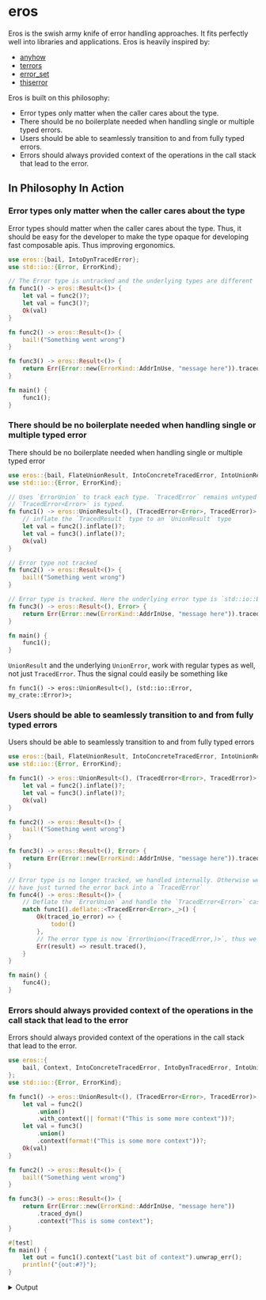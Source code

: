 # eros

Eros is the swish army knife of error handling approaches. It fits perfectly well into libraries and applications. Eros is heavily inspired by:

- [anyhow](https://github.com/dtolnay/anyhow)
- [terrors](https://github.com/komora-io/terrors)
- [error_set](https://github.com/mcmah309/error_set)
- [thiserror](https://github.com/dtolnay/thiserror)

Eros is built on this philosophy:
- Error types only matter when the caller cares about the type.
- There should be no boilerplate needed when handling single or multiple typed errors.
- Users should be able to seamlessly transition to and from fully typed errors.
- Errors should always provided context of the operations in the call stack that lead to the error.

## In Philosophy In Action

### Error types only matter when the caller cares about the type

Error types should matter when the caller cares about the type. Thus, it should be easy for the developer to make the type opaque for developing fast composable apis. Thus improving ergonomics.

```rust
use eros::{bail, IntoDynTracedError};
use std::io::{Error, ErrorKind};

// The Error type is untracked and the underlying types are different
fn func1() -> eros::Result<()> {
    let val = func2()?;
    let val = func3()?;
    Ok(val)
}

fn func2() -> eros::Result<()> {
    bail!("Something went wrong")
}

fn func3() -> eros::Result<()> {
    return Err(Error::new(ErrorKind::AddrInUse, "message here")).traced_dyn();
}

fn main() {
    func1();
}
```

### There should be no boilerplate needed when handling single or multiple typed error

There should be no boilerplate needed when handling single or multiple typed error

```rust
use eros::{bail, FlateUnionResult, IntoConcreteTracedError, IntoUnionResult, TracedError};
use std::io::{Error, ErrorKind};

// Uses `ErrorUnion` to track each type. `TracedError` remains untyped and 
// `TracedError<Error>` is typed.
fn func1() -> eros::UnionResult<(), (TracedError<Error>, TracedError)> {
    // inflate the `TracedResult` type to an `UnionResult` type
    let val = func2().inflate()?;
    let val = func3().inflate()?;
    Ok(val)
}

// Error type not tracked
fn func2() -> eros::Result<()> {
    bail!("Something went wrong")
}

// Error type is tracked. Here the underlying error type is `std::io::Error`
fn func3() -> eros::Result<(), Error> {
    return Err(Error::new(ErrorKind::AddrInUse, "message here")).traced();
}

fn main() {
    func1();
}
```

`UnionResult` and the underlying `UnionError`, work with regular types as well, not just `TracedError`. Thus the signal could easily be something like 
```rust,no_run
fn func1() -> eros::UnionResult<(), (std::io::Error, my_crate::Error)>;
```

### Users should be able to seamlessly transition to and from fully typed errors

Users should be able to seamlessly transition to and from fully typed errors

```rust
use eros::{bail, FlateUnionResult, IntoConcreteTracedError, IntoUnionResult, TracedError};
use std::io::{Error, ErrorKind};

fn func1() -> eros::UnionResult<(), (TracedError<Error>, TracedError)> {
    let val = func2().inflate()?;
    let val = func3().inflate()?;
    Ok(val)
}

fn func2() -> eros::Result<()> {
    bail!("Something went wrong")
}

fn func3() -> eros::Result<(), Error> {
    return Err(Error::new(ErrorKind::AddrInUse, "message here")).traced();
}

// Error type is no longer tracked, we handled internally. Otherwise we could 
// have just turned the error back into a `TracedError`
fn func4() -> eros::Result<()> {
    // Deflate the `ErrorUnion` and handle the `TracedError<Error>` case.
    match func1().deflate::<TracedError<Error>,_>() {
        Ok(traced_io_error) => {
            todo!()
        },
        // The error type is now `ErrorUnion<(TracedError,)>`, thus we can convert into the inner traced type
        Err(result) => result.traced(),
    }
}

fn main() {
    func4();
}
```

### Errors should always provided context of the operations in the call stack that lead to the error

Errors should always provided context of the operations in the call stack that lead to the error.

```rust
use eros::{
    bail, Context, IntoConcreteTracedError, IntoDynTracedError, IntoUnionResult, TracedError,
};
use std::io::{Error, ErrorKind};

fn func1() -> eros::UnionResult<(), (TracedError<Error>, TracedError)> {
    let val = func2()
        .union()
        .with_context(|| format!("This is some more context"))?;
    let val = func3()
        .union()
        .context(format!("This is some more context"))?;
    Ok(val)
}

fn func2() -> eros::Result<()> {
    bail!("Something went wrong")
}

fn func3() -> eros::Result<()> {
    return Err(Error::new(ErrorKind::AddrInUse, "message here"))
        .traced_dyn()
        .context("This is some context");
}

#[test]
fn main() {
    let out = func1().context("Last bit of context").unwrap_err();
    println!("{out:#?}");
}
```

<details>

  <summary>Output</summary>

```console
Something went wrong

Context:
        - This is some more context
        - Last bit of context

Backtrace:
   0:     0x5561eb054735 - std::backtrace_rs::backtrace::libunwind::trace::hc389a5f23f39a50d
                               at /rustc/8f08b3a32478b8d0507732800ecb548a76e0fd0c/library/std/src/../../backtrace/src/backtrace/libunwind.rs:117:9
   1:     0x5561eb054735 - std::backtrace_rs::backtrace::trace_unsynchronized::h6eca87dcd6d323d8
                               at /rustc/8f08b3a32478b8d0507732800ecb548a76e0fd0c/library/std/src/../../backtrace/src/backtrace/mod.rs:66:14
   2:     0x5561eb054735 - std::backtrace::Backtrace::create::h1c21bf982658ba83
                               at /rustc/8f08b3a32478b8d0507732800ecb548a76e0fd0c/library/std/src/backtrace.rs:331:13
   3:     0x5561eb054685 - std::backtrace::Backtrace::force_capture::h09cde9fcccebf215
                               at /rustc/8f08b3a32478b8d0507732800ecb548a76e0fd0c/library/std/src/backtrace.rs:312:9
   4:     0x5561eb02e4e2 - eros::generic_error::TracedError<T>::new::h41e2123d6cf4fdd5
                               at /workspaces/eros/src/generic_error.rs:36:24
   5:     0x5561eafe8246 - x::func2::hc5bcba8eff1a9abd
                               at /workspaces/eros/tests/x.rs:17:5
   6:     0x5561eafe7f19 - x::func1::hc86226443a9fa2c0
                               at /workspaces/eros/tests/x.rs:7:15
   7:     0x5561eafe82dc - x::main::h6b82c0c63f51d406
                               at /workspaces/eros/tests/x.rs:28:15
   8:     0x5561eafea397 - x::main::{{closure}}::h9ec95e65e08ea0a5
                               at /workspaces/eros/tests/x.rs:27:10
   9:     0x5561eafe6bc6 - core::ops::function::FnOnce::call_once::h89665ff874f9aff0
                               at /usr/local/rustup/toolchains/nightly-x86_64-unknown-linux-gnu/lib/rustlib/src/rust/library/core/src/ops/function.rs:253:5
  10:     0x5561eb02945b - core::ops::function::FnOnce::call_once::he7780dbaf3819be9
                               at /rustc/8f08b3a32478b8d0507732800ecb548a76e0fd0c/library/core/src/ops/function.rs:253:5
  11:     0x5561eb02945b - test::__rust_begin_short_backtrace::he52f6244ba5ffadb
                               at /rustc/8f08b3a32478b8d0507732800ecb548a76e0fd0c/library/test/src/lib.rs:648:18
  12:     0x5561eb02862e - test::run_test_in_process::{{closure}}::h4b5580962b2f03a8
                               at /rustc/8f08b3a32478b8d0507732800ecb548a76e0fd0c/library/test/src/lib.rs:671:74
  13:     0x5561eb02862e - <core::panic::unwind_safe::AssertUnwindSafe<F> as core::ops::function::FnOnce<()>>::call_once::h19cb5d2621bd88eb
                               at /rustc/8f08b3a32478b8d0507732800ecb548a76e0fd0c/library/core/src/panic/unwind_safe.rs:272:9
  14:     0x5561eb02862e - std::panicking::catch_unwind::do_call::hea0162f6125d4c37
                               at /rustc/8f08b3a32478b8d0507732800ecb548a76e0fd0c/library/std/src/panicking.rs:589:40
  15:     0x5561eb02862e - std::panicking::catch_unwind::h58eff26629cdc5e5
                               at /rustc/8f08b3a32478b8d0507732800ecb548a76e0fd0c/library/std/src/panicking.rs:552:19
  16:     0x5561eb02862e - std::panic::catch_unwind::haee4559c8279658f
                               at /rustc/8f08b3a32478b8d0507732800ecb548a76e0fd0c/library/std/src/panic.rs:359:14
  17:     0x5561eb02862e - test::run_test_in_process::hd400bd155f277427
                               at /rustc/8f08b3a32478b8d0507732800ecb548a76e0fd0c/library/test/src/lib.rs:671:27
  18:     0x5561eb02862e - test::run_test::{{closure}}::h0d9903d185102994
                               at /rustc/8f08b3a32478b8d0507732800ecb548a76e0fd0c/library/test/src/lib.rs:592:43
  19:     0x5561eafec3a4 - test::run_test::{{closure}}::hc4b5b0598a6862e8
                               at /rustc/8f08b3a32478b8d0507732800ecb548a76e0fd0c/library/test/src/lib.rs:622:41
  20:     0x5561eafec3a4 - std::sys::backtrace::__rust_begin_short_backtrace::ha7ee3160b6c13598
                               at /rustc/8f08b3a32478b8d0507732800ecb548a76e0fd0c/library/std/src/sys/backtrace.rs:158:18
  21:     0x5561eafefc6a - std::thread::Builder::spawn_unchecked_::{{closure}}::{{closure}}::hbaba1875801144df
                               at /rustc/8f08b3a32478b8d0507732800ecb548a76e0fd0c/library/std/src/thread/mod.rs:559:17
  22:     0x5561eafefc6a - <core::panic::unwind_safe::AssertUnwindSafe<F> as core::ops::function::FnOnce<()>>::call_once::heb48e77784f0385f
                               at /rustc/8f08b3a32478b8d0507732800ecb548a76e0fd0c/library/core/src/panic/unwind_safe.rs:272:9
  23:     0x5561eafefc6a - std::panicking::catch_unwind::do_call::he0ffef791c49aaef
                               at /rustc/8f08b3a32478b8d0507732800ecb548a76e0fd0c/library/std/src/panicking.rs:589:40
  24:     0x5561eafefc6a - std::panicking::catch_unwind::h99d55591c3b90bdb
                               at /rustc/8f08b3a32478b8d0507732800ecb548a76e0fd0c/library/std/src/panicking.rs:552:19
  25:     0x5561eafefc6a - std::panic::catch_unwind::h4ea92e4fa0439888
                               at /rustc/8f08b3a32478b8d0507732800ecb548a76e0fd0c/library/std/src/panic.rs:359:14
  26:     0x5561eafefc6a - std::thread::Builder::spawn_unchecked_::{{closure}}::h03c8861180b28db2
                               at /rustc/8f08b3a32478b8d0507732800ecb548a76e0fd0c/library/std/src/thread/mod.rs:557:30
  27:     0x5561eafefc6a - core::ops::function::FnOnce::call_once{{vtable.shim}}::h00b23c1a00a0e90a
                               at /rustc/8f08b3a32478b8d0507732800ecb548a76e0fd0c/library/core/src/ops/function.rs:253:5
  28:     0x5561eb0619d7 - <alloc::boxed::Box<F,A> as core::ops::function::FnOnce<Args>>::call_once::hcd81d65010c14a3e
                               at /rustc/8f08b3a32478b8d0507732800ecb548a76e0fd0c/library/alloc/src/boxed.rs:1971:9
  29:     0x5561eb0619d7 - <alloc::boxed::Box<F,A> as core::ops::function::FnOnce<Args>>::call_once::h96a52a5b098b326a
                               at /rustc/8f08b3a32478b8d0507732800ecb548a76e0fd0c/library/alloc/src/boxed.rs:1971:9
  30:     0x5561eb0619d7 - std::sys::pal::unix::thread::Thread::new::thread_start::hd5dce28806973ef9
                               at /rustc/8f08b3a32478b8d0507732800ecb548a76e0fd0c/library/std/src/sys/pal/unix/thread.rs:97:17
  31:     0x7f20d33eaaa4 - <unknown>
  32:     0x7f20d3477c3c - <unknown>
  33:                0x0 - <unknown>
  ```

</details>